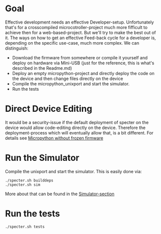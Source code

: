 # Goal
Effective development needs an effective Developer-setup. Unfortunately that's for a crosscompiled microcotroller-project much more fifficult to achieve then for a web-based-project. But we'll try to make the best out of it.
The ways on how to get an effective Feed-back cycle for a developer is, depending on the specific use-case, much more complex.
We can distinguish:
* Download the firmware from somewhere or compile it yourself and deploy on hardware via Mini-USB (just for the reference, this is what's described in the Readme.md)
* Deploy an empty micropython-project and directly deploy the code on the device and then change files directly on the device
* Compile the micropython_unixport and start the simulator.
* Run the tests

# Direct Device Editing
It would be a security-issue if the default deployment of specter on the device would allow code-editing directly on the device. Therefore the deployment-process which will eventually allow that, is a bit different.
For details see [Micropython without frozen firmware](https://github.com/cryptoadvance/specter-diy#micropython-without-frozen-firmware)

# Run the Simulator
Compile the unixport and start the simulator. This is easily done via:
```
./specter.sh builddeps
./specter.sh sim
```
More about that can be found in the [Simulator-section](https://github.com/cryptoadvance/specter-diy#simulator)

# Run the tests
```
./specter.sh tests
```
